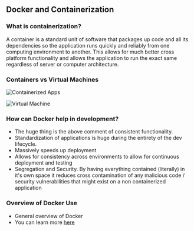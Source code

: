 ## Docker and Containerization

### What is containerization?
A container is a standard unit of software that packages up code and all its dependencies so the application runs quickly and reliably from one computing environment to another. This allows for much better cross platform functionality and allows the application to run the exact same regardless of server or computer architecture.

### Containers vs Virtual Machines
![Containerized Apps](https://www.docker.com/sites/default/files/d8/2018-11/docker-containerized-appliction-blue-border_2.png)

![Virtual Machine](https://www.docker.com/sites/default/files/d8/2018-11/container-vm-whatcontainer_2.png)

### How can Docker help in development?
* The huge thing is the above comment of consistent functionality. 
* Standardization of applications is huge during the entirety of the dev lifecycle. 
* Massively speeds up deployment
* Allows for consistency across environments to allow for continuous deployment and testing
* Segregation and Security. By having everything contained (literally) in it's own space it reduces cross contamination of any malicious code / security vulnerabilities that might exist on a non containerized application


### Overview of Docker Use
* General overview of Docker
* You can learn more [here](https://docs.docker.com/)